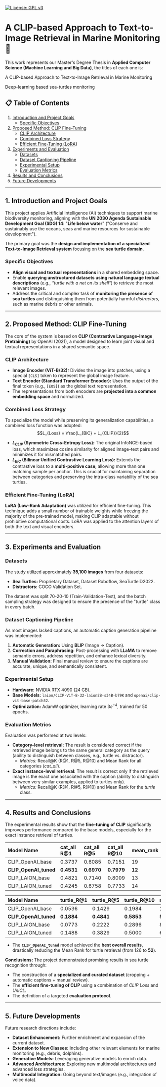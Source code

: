 [![License: GPL v3](https://img.shields.io/badge/License-GPLv3-blue.svg)](https://www.gnu.org/licenses/gpl-3.0)
# A CLIP-based Approach to Text-to-Image Retrieval in Marine Monitoring 🐢 
This work represents our Master's Degree Thesis in **Applied Computer Science (Machine Learning and Big Data)**, the titles of each one is:

A CLIP-based Approach to Text-to-Image Retrieval in Marine Monitoring

Deep-learning based sea-turtles monitoring

## 📋 Table of Contents

1. [Introduction and Project Goals](#1-introduction-and-project-goals)
    * [Specific Objectives](#specific-objectives)
2. [Proposed Method: CLIP Fine-Tuning](#2-proposed-method-clip-fine-tuning)
    * [CLIP Architecture](#clip-architecture)
    * [Combined Loss Strategy](#combined-loss-strategy)
    * [Efficient Fine-Tuning (LoRA)](#efficient-fine-tuning-lora)
3. [Experiments and Evaluation](#3-experiments-and-evaluation)
    * [Datasets](#datasets)
    * [Dataset Captioning Pipeline](#dataset-captioning-pipeline)
    * [Experimental Setup](#experimental-setup)
    * [Evaluation Metrics](#evaluation-metrics)
4. [Results and Conclusions](#4-results-and-conclusions)
5. [Future Developments](#5-future-developments)

---

## 1. Introduction and Project Goals

This project applies Artificial Intelligence (AI) techniques to support marine biodiversity monitoring, aligning with the **UN 2030 Agenda Sustainable Development Goal (SDG) 14**: "**Life below water**" ("Conserve and sustainably use the oceans, seas and marine resources for sustainable development").

The primary goal was the **design and implementation of a specialized Text-to-Image Retrieval system** focusing on the **sea turtle domain**.

### Specific Objectives
* **Align visual and textual representations** in a shared embedding space.
* Enable **querying unstructured datasets using natural language textual descriptions** (e.g., *“turtle with a net on its shell”*) to retrieve the most relevant images.
* Address the critical and complex task of **monitoring the presence of sea turtles** and distinguishing them from potentially harmful *distractors*, such as marine debris or other animals.

---

## 2. Proposed Method: CLIP Fine-Tuning

The core of the system is based on **CLIP (Contrastive Language–Image Pretraining)** by OpenAI (2021), a model designed to learn joint visual and textual representations in a shared semantic space.

### CLIP Architecture
* **Image Encoder (ViT-B/32):** Divides the image into patches, using a special `[CLS]` token to represent the global image feature.
* **Text Encoder (Standard Transformer Encoder):** Uses the output of the final token (e.g., `[EOS]`) as the global text representation.
* The representations from both encoders are **projected into a common embedding space** and normalized.

### Combined Loss Strategy
To specialize the model while preserving its generalization capabilities, a combined loss function was adopted:
$$L_{Loss} = \frac{L_{BiC} + L_{CLIP}}{2}$$

* **$L_{CLIP}$ (Symmetric Cross-Entropy Loss):** The original InfoNCE-based loss, which maximizes cosine similarity for aligned image-text pairs and minimizes it for mismatched pairs.
* **$L_{BiC}$ (Bilinear Unified Contrastive Learning Loss):** Extends the contrastive loss to a **multi-positive case**, allowing more than one matching sample per anchor. This is crucial for maintaining separation between categories and preserving the intra-class variability of the sea turtles.

### Efficient Fine-Tuning (LoRA)
**LoRA (Low-Rank Adaptation)** was utilized for efficient fine-tuning. This technique adds a small number of trainable weights while freezing the majority of the pre-trained model, making CLIP adaptable without prohibitive computational costs. LoRA was applied to the attention layers of both the text and visual encoders.

---

## 3. Experiments and Evaluation

### Datasets
The study utilized approximately **35,100 images** from four datasets:
* **Sea Turtles:** Proprietary Dataset, Dataset Roboflow, SeaTurtleID2022.
* **Distractors:** COCO Validation Set.

The dataset was split 70-20-10 (Train-Validation-Test), and the batch sampling strategy was designed to ensure the presence of the "turtle" class in every batch.

### Dataset Captioning Pipeline
As most images lacked captions, an automatic caption generation pipeline was implemented:
1.  **Automatic Generation:** Using **BLIP** (Image → Caption).
2.  **Correction and Paraphrasing:** Post-processing with **LLaMA** to remove semantic errors, address repetition, and enhance lexical diversity.
3.  **Manual Validation:** Final manual review to ensure the captions are accurate, unique, and semantically consistent.

### Experimental Setup
* **Hardware:** NVIDIA RTX 4090 (24 GB).
* **Base Models:** `laion/CLIP-ViT-B-32-laion2B-s34B-b79K` and `openai/clip-vit-base-patch32`.
* **Optimization:** AdamW optimizer, learning rate $3e^{-4}$, trained for 50 epochs.

### Evaluation Metrics
Evaluation was performed at two levels:

* **Category-level retrieval:** The result is considered correct if the retrieved image belongs to the same general category as the query (ability to distinguish between classes, e.g., turtle vs. distractor).
    * *Metrics:* Recall@K (R@1, R@5, R@10) and Mean Rank for all categories (*cat\_all*).
* **Exact instance-level retrieval:** The result is correct only if the retrieved image is the exact one associated with the caption (ability to distinguish between very similar examples, applied to turtles only).
    * *Metrics:* Recall@K (R@1, R@5, R@10) and Mean Rank for the *turtle* class.

---

## 4. Results and Conclusions

The experimental results show that the **fine-tuning of CLIP** significantly improves performance compared to the base models, especially for the exact instance retrieval of turtles.

| Model Name | cat\_all R@1 | cat\_all R@5 | cat\_all R@10 | mean\_rank |
| :--- | :--- | :--- | :--- | :--- |
| CLIP\_OpenAI\_base | 0.3737 | 0.6085 | 0.7151 | 19 |
| **CLIP\_OpenAI\_tuned** | **0.4531** | **0.6970** | **0.7979** | **12** |
| CLIP\_LAION\_base | 0.4821 | 0.7140 | 0.8009 | 13 |
| CLIP\_LAION\_tuned | 0.4245 | 0.6758 | 0.7733 | 14 |

| Model Name | turtle\_R@1 | turtle\_R@5 | turtle\_R@10 | mean\_rank |
| :--- | :--- | :--- | :--- | :--- |
| CLIP\_OpenAI\_base | 0.0536 | 0.1429 | 0.1984 | 126 |
| **CLIP\_OpenAI\_tuned** | **0.1884** | **0.4841** | **0.5853** | **52** |
| CLIP\_LAION\_base | 0.0773 | 0.2222 | 0.2896 | 87 |
| CLIP\_LAION\_tuned | 0.1488 | 0.3829 | 0.5000 | 68 |

* The **`CLIP_OpenAI_tuned`** model achieved the **best overall results**, drastically reducing the Mean Rank for turtle retrieval (from 126 to **52**).

**Conclusions:** The project demonstrated promising results in sea turtle recognition through:
* The construction of a **specialized and curated dataset** (cropping + automatic captions + manual review).
* The **efficient fine-tuning of CLIP** using a combination of *CLIP Loss* and *UniCL*.
* The definition of a targeted **evaluation protocol**.

---

## 5. Future Developments

Future research directions include:
* **Dataset Enhancement:** Further enrichment and expansion of the current dataset.
* **Extension to New Classes:** Including other relevant elements for marine monitoring (e.g., debris, dolphins).
* **Generative Models:** Leveraging generative models to enrich data.
* **Advanced Architectures:** Exploring new multimodal architectures and advanced loss strategies.
* **Multimodal Integration:** Going beyond text/images (e.g., integration of voice data).
